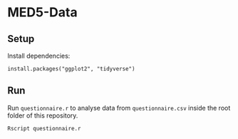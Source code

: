 # MED5-Data

## Setup

Install dependencies:

```
install.packages("ggplot2", "tidyverse")
```

## Run

Run `questionnaire.r` to analyse data from `questionnaire.csv` inside the root folder of this repository.

```
Rscript questionnaire.r
```